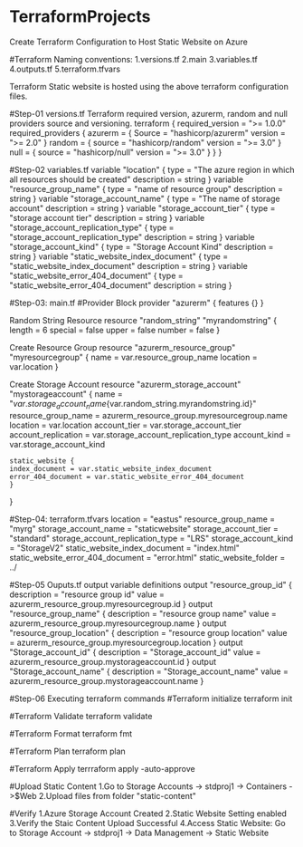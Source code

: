 # TerraformProjects

Create Terraform Configuration to Host Static Website on Azure

#Terraform Naming conventions:
1.versions.tf
2.main
3.variables.tf
4.outputs.tf
5.terraform.tfvars

Terraform Static website is hosted using the above terraform configuration files.

#Step-01 versions.tf
Terraform required version, azurerm, random and null providers source and versioning.
terraform {
  required_version = ">= 1.0.0"
  required_providers {
    azurerm = {
      Source = "hashicorp/azurerm"
      version = ">= 2.0"
      }
    random = {
      source = "hashicorp/random"
      version = ">= 3.0"
    }
    null = {
      source = "hashicorp/null"
      version = ">= 3.0"
    }
   }
  }

  #Step-02 variables.tf
  variable "location" {
    type = "The azure region in which all resources should be created"
    description = string
  }
  variable "resource_group_name" {
    type = "name of resource group"
    description = string
  }
  variable "storage_account_name" {
    type = "The name of storage account"
    description = string
  }
  variable "storage_account_tier" {
    type = "storage account tier"
    description = string
  }
  variable "storage_account_replication_type" {
    type = "storage_account_replication_type"
    description = string
  }
  variable "storage_account_kind" {
    type = "Storage Account Kind"
    description = string
  }
  variable "static_website_index_document" {
    type = "static_website_index_document"
    description = string
  }
  variable "static_website_error_404_document" {
    type = "static_website_error_404_document"
    description = string
  }

  #Step-03: main.tf
  #Provider Block
  provider "azurerm" {
    features {}
  }

  Random String Resource
  resource "random_string" "myrandomstring" {
    length = 6
    special = false
    upper = false
    number = false
  }

  Create Resource Group
  resource "azurerm_resource_group" "myresourcegroup" {
    name = var.resource_group_name
    location = var.location
  }
  
  Create Storage Account
  resource "azurerm_storage_account" "mystorageaccount" {
    name = "${var.storage_account_name}${var.random_string.myrandomstring.id}"
    resource_group_name = azurerm_resource_group.myresourcegroup.name
    location = var.location
    account_tier = var.storage_account_tier
    account_replication = var.storage_account_replication_type
    account_kind = var.storage_account_kind

    static_website {
    index_document = var.static_website_index_document
    error_404_document = var.static_website_error_404_document
    }
  }

  #Step-04: terraform.tfvars
  location = "eastus"
  resource_group_name = "myrg"
  storage_account_name = "staticwebsite"
  storage_account_tier = "standard"
  storage_account_replication_type = "LRS"
  storage_account_kind = "StorageV2"
  static_website_index_document = "index.html"
  static_website_error_404_document = "error.html"
  static_website_folder = ../

  #Step-05 Ouputs.tf
  output variable definitions
  output "resource_group_id" {
    description = "resource group id"
    value = azurerm_resource_group.myresourcegroup.id
  }
  output "resource_group_name" {
    description = "resource group name"
    value = azurerm_resource_group.myresourcegroup.name
  }
  output "resource_group_location" {
    description = "resource group location"
    value = azurerm_resource_group.myresourcegroup.location
  }
  output "Storage_account_id" {
    description = "Storage_account_id"
    value = azurerm_resource_group.mystorageaccount.id
  }
  output "Storage_account_name" {
    description = "Storage_account_name"
    value = azurerm_resource_group.mystorageaccount.name
  }

  #Step-06 Executing terraform commands
  #Terraform initialize
  terraform init

  #Terraform Validate
  terraform validate

  #Terraform Format
  terraform fmt

  #Terraform Plan
  terraform plan

  #Terraform Apply
  terrraform apply -auto-approve

  #Upload Static Content
  1.Go to Storage Accounts -> stdproj1 -> Containers ->$Web
  2.Upload files from folder  "static-content" 

  #Verify
  1.Azure Storage Account Created
  2.Static Website Setting enabled
  3.Verify the Staic Content Upload Successful
  4.Access Static Website: Go to Storage Account -> stdproj1 -> Data Management -> Static Website
